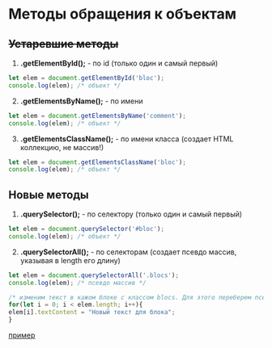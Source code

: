 # Методы обращения к объектам

## ~~Устаревшие методы~~

1. **.getElementById();** - по id (только один и самый первый)
```javascript
let elem = document.getElementById('bloc');
console.log(elem); /* объект */
```
2. **.getElementsByName();** - по имени
```javascript
let elem = document.getElementsByName('comment');
console.log(elem); /* объект */
```
3. **.getElementsClassName();** - по имени класса (создает HTML коллекцию, не массив!)
```javascript
let elem = document.getElementsClassName('bloc');
console.log(elem); /* объект */
```
  
## Новые методы

1. **.querySelector();** - по селектору (только один и самый первый)
```javascript
let elem = document.querySelector('#bloc');
console.log(elem); /* объект */
```
2. **.querySelectorAll();** - по селекторам (создает псевдо массив, указывая в length его длину)
```javascript
let elem = document.querySelectorAll('.blocs');
console.log(elem); /* псевдо массив */

/* изменим текст в кажом блоке с классом blocs. Для этого переберем псевдо массив */
for(let i = 0; i < elem.length; i++){
elem[i].textContent = "Новый текст для блока";
}
```

[пример](---)
